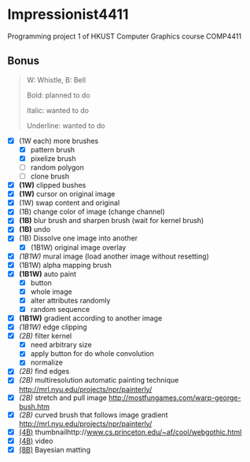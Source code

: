 # **Impressionist4411**

Programming project 1 of HKUST Computer Graphics course COMP4411

## Bonus

> W: Whistle, B: Bell
>
> Bold: planned to do
>
> Italic: wanted to do
>
> Underline: wanted to do

- [x] (1W each) more brushes
  - [x] pattern brush
  - [x] pixelize brush
  - [ ] random polygon
  - [ ] clone brush
- [x] **(1W)** clipped bushes
- [x] **(1W)** cursor on original image
- [x] (1W) swap content and original
- [x] (1B) change color of image (change channel)
- [x] **(1B)** blur brush and sharpen brush (wait for kernel brush)
- [x] **(1B)** undo
- [x] (1B) Dissolve one image into another
  - [x] (1B1W) original image overlay
- [x] _(1B1W)_ mural image (load another image without resetting)
- [x] (1B1W) alpha mapping brush
- [x] **(1B1W)** auto paint
  - [x] button
  - [x] whole image
  - [x] alter attributes randomly
  - [x] random sequence
- [x] **(1B1W)** gradient according to another image
- [x] _(1B1W)_ edge clipping
- [x] _(2B)_ filter kernel
  - [x] need arbitrary size
  - [x] apply button for do whole convolution
  - [x] normalize
- [x] _(2B)_ find edges
- [x] _(2B)_ multiresolution automatic painting technique http://mrl.nyu.edu/projects/npr/painterly/
- [x] _(2B)_ stretch and pull image http://mostfungames.com/warp-george-bush.htm
- [x] _(2B)_ curved brush that follows image gradient http://mrl.nyu.edu/projects/npr/painterly/
- [x] <u>(4B)</u> thumbnailhttp://www.cs.princeton.edu/~af/cool/webgothic.html
- [x] <u>(4B)</u> video
- [x] <u>(8B)</u> Bayesian matting
